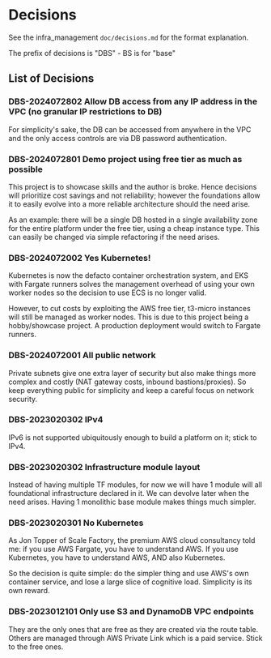 # Decisions

See the infra_management `doc/decisions.md` for the format explanation.

The prefix of decisions is "DBS" - BS is for "base"

## List of Decisions

### DBS-2024072802 Allow DB access from any IP address in the VPC (no granular IP restrictions to DB)

For simplicity's sake, the DB can be accessed from anywhere in the VPC and the only access controls are via DB password
authentication.

### DBS-2024072801 Demo project using free tier as much as possible

This project is to showcase skills and the author is broke. Hence decisions will prioritize cost savings and not
reliability; however the foundations allow it to easily evolve into a more reliable architecture should the need arise.

As an example: there will be a single DB hosted in a single availability zone for the entire platform under the free
tier, using a cheap instance type. This can easily be changed via simple refactoring if the need arises.

### DBS-2024072002 Yes Kubernetes!

Kubernetes is now the defacto container orchestration system, and EKS with Fargate runners solves the management
overhead of using your own worker nodes so the decision to use ECS is no longer valid.

However, to cut costs by exploiting the AWS free tier, t3-micro instances will still be managed as worker nodes. This is
due to this project being a hobby/showcase project. A production deployment would switch to Fargate runners.

### DBS-2024072001 All public network

Private subnets give one extra layer of security but also make things more complex and costly (NAT gateway costs,
inbound bastions/proxies). So keep everything public for simplicity and keep a careful focus on network security.

### DBS-2023020302 IPv4

IPv6 is not supported ubiquitously enough to build a platform on it; stick to IPv4.

### DBS-2023020302 Infrastructure module layout

Instead of having multiple TF modules, for now we will have 1 module will all foundational infrastructure declared in
it. We can devolve later when the need arises. Having 1 monolithic base module makes things much simpler.

### DBS-2023020301 No Kubernetes

As Jon Topper of Scale Factory, the premium AWS cloud consultancy told me: if you use AWS Fargate, you have to
understand AWS. If you use Kubernetes, you have to understand AWS, AND also Kubernetes.

So the decision is quite simple: do the simpler thing and use AWS's own container service, and lose a large slice of
cognitive load. Simplicity is its own reward.

### DBS-2023012101 Only use S3 and DynamoDB VPC endpoints

They are the only ones that are free as they are created via the route table. Others are managed through AWS Private
Link which is a paid service. Stick to the free ones.
